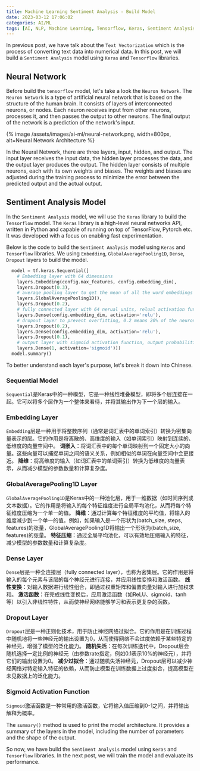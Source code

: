 ```yaml
---
title: Machine Learning Sentiment Analysis - Build Model
date: 2023-03-12 17:06:02
categories: AI/ML
tags: [AI, NLP, Machine Learning, Tensorflow, Keras, Sentiment Analysis]
---
```


In previous post, we have talk about the `Text Vectorization` which is the process of converting text data into numerical data. In this post, we will build a `Sentiment Analysis` model using `Keras` and `Tensorflow` libraries.

## Neural Network
Before build the `tensorflow` model, let's take a look the `Neuron Network`. The `Neuron Network` is a type of artificial neural network that is based on the structure of the human brain. It consists of layers of interconnected neurons, or nodes. Each neuron receives input from other neurons, processes it, and then passes the output to other neurons. The final output of the network is a prediction of the network's input.

{% image /assets/images/ai-ml/neural-network.png, width=800px, alt=Neural Network Architecture %}

In the Neural Network, there are three layers, input, hidden, and output. The input layer receives the input data, the hidden layer processes the data, and the output layer produces the output. The hidden layer consists of multiple neurons, each with its own weights and biases. The weights and biases are adjusted during the training process to minimize the error between the predicted output and the actual output.

## Sentiment Analysis Model
In the `Sentiment Analysis` model, we will use the `Keras` library to build the `Tensorflow` model. The `Keras` library is a high-level neural networks API, written in Python and capable of running on top of TensorFlow, Pytorch etc. It was developed with a focus on enabling fast experimentation.

Below is the code to build the `Sentiment Analysis` model using `Keras` and `Tensorflow` libraries. We using `Embedding`, `GlobalAveragePooling1D`, `Dense`, `Dropout` layers to build the model.

```python
  model = tf.keras.Sequential([
    # Embedding layer with 64 dimensions
    layers.Embedding(config.max_features, config.embedding_dim),
    layers.Dropout(0.3),
    # average pooling layer to get the mean of all the word embeddings in a sentence
    layers.GlobalAveragePooling1D(), 
    layers.Dropout(0.2),
    # fully connected layer with 64 nerual units, relual activation function f(x)=max(0, x). Popular for deep neural networks
    layers.Dense(config.embedding_dim, activation='relu'),
    # dropout layer to prevent overfitting, 0.2 means 20% of the neurons will be dropped out
    layers.Dropout(0.2), 
    layers.Dense(config.embedding_dim, activation='relu'),
    layers.Dropout(0.1),
    # output layer with sigmoid activation function, output probabilities (0 - 1)
    layers.Dense(1, activation='sigmoid')]) 
  model.summary()
```

To better understand each layer's purpose, let's break it down into Chinese. 

### Sequential Model
`Sequential`是Keras中的一种模型，它是一种线性堆叠模型，即将多个层连接在一起。它可以将多个层作为一个整体来看待，并将其输出作为下一个层的输入。

### Embedding Layer
`Embedding`层是一种用于将整数序列（通常是词汇表中的单词索引）转换为密集向量表示的层。它的作用是将离散的、高维度的输入（如单词索引）映射到连续的、低维度的向量空间中。
**词嵌入**：将词汇表中的每个单词映射到一个固定大小的向量。这些向量可以捕捉单词之间的语义关系，例如相似的单词在向量空间中会更接近。
**降维**：将高维度的输入（如词汇表中的单词索引）转换为低维度的向量表示，从而减少模型的参数数量和计算复杂度。

### GlobalAveragePooling1D Layer
`GlobalAveragePooling1D`是Keras中的一种池化层，用于一维数据（如时间序列或文本数据）。它的作用是将输入的每个特征维度进行全局平均池化，从而将每个特征维度压缩为一个单一的值。
**降维**：通过计算每个特征维度的平均值，将输入的维度减少到一个单一的值。例如，如果输入是一个形状为(batch_size, steps, features)的张量，GlobalAveragePooling1D将输出一个形状为(batch_size, features)的张量。
**特征压缩**：通过全局平均池化，可以有效地压缩输入的特征，减少模型的参数数量和计算复杂度。

### Dense Layer
`Dense`层是一种全连接层（fully connected layer），也称为密集层。它的作用是将输入的每个元素与该层的每个神经元进行连接，并应用线性变换和激活函数。
**线性变换**：对输入数据进行线性组合，即通过权重矩阵和偏置向量对输入进行加权求和。
**激活函数**：在完成线性变换后，应用激活函数（如ReLU、sigmoid、tanh等）以引入非线性特性，从而使神经网络能够学习和表示更复杂的函数。

### Dropout Layer
`Dropout`层是一种正则化技术，用于防止神经网络过拟合。它的作用是在训练过程中随机地将一些神经元的输出设置为0，从而使得网络不会过度依赖于某些特定的神经元，增强了模型的泛化能力。
**随机失活**：在每次训练迭代中，Dropout层会随机选择一定比例的神经元（由参数rate指定，例如0.1表示10%的神经元），并将它们的输出设置为0。
**减少过拟合**：通过随机失活神经元，Dropout层可以减少神经网络对特定输入特征的依赖，从而防止模型在训练数据上过度拟合，提高模型在未见数据上的泛化能力。

### Sigmoid Activation Function
`Sigmoid`激活函数是一种常用的激活函数，它将输入值压缩到0-1之间，并将输出解释为概率。

The `summary()` method is used to print the model architecture. It provides a summary of the layers in the model, including the number of parameters and the shape of the output.

So now, we have build the `Sentiment Analysis` model using `Keras` and `Tensorflow` libraries. In the next post, we will train the model and evaluate its performance.
